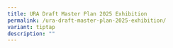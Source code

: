```yaml
---
title: URA Draft Master Plan 2025 Exhibition
permalink: /ura-draft-master-plan-2025-exhibition/
variant: tiptap
description: ""
---
```

